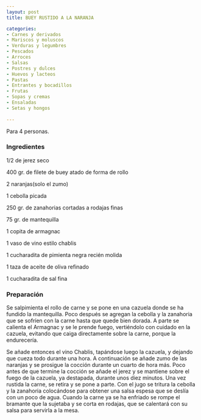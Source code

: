 ```yaml
---
layout: post
title: BUEY RUSTIDO A LA NARANJA

categories:
- Carnes y derivados
- Mariscos y moluscos
- Verduras y legumbres
- Pescados
- Arroces
- Salsas
- Postres y dulces
- Huevos y lacteos
- Pastas
- Entrantes y bocadillos
- Frutas
- Sopas y cremas
- Ensaladas
- Setas y hongos
 
---
```

Para 4 personas.

<h3>Ingredientes</h3>
1/2 de jerez seco

400 gr. de filete de buey atado de forma de rollo

2 naranjas(solo el zumo)

1 cebolla picada

250 gr. de zanahorias cortadas a rodajas finas

75 gr. de mantequilla

1 copita de armagnac

1 vaso de vino estilo chablis

1 cucharadita de pimienta negra recién molida

1 taza de aceite de oliva refinado

1 cucharadita de sal fina

<h3>Preparación</h3>
Se salpimienta el rollo de carne y se pone en una cazuela donde se ha fundido la mantequilla. Poco después se agregan la cebolla y la zanahoria que se sofríen con la carne hasta que quede bien dorada. A parte se calienta el Armagnac y se le prende fuego, vertiéndolo con cuidado en la cazuela, evitando que caiga directamente sobre la carne, porque la endurecería.

Se añade entonces el vino Chablis, tapándose luego la cazuela, y dejando que cueza todo durante una hora. A continuación se añade zumo de las naranjas y se prosigue la cocción durante un cuarto de hora más. Poco antes de que termine la cocción se añade el jerez y se mantiene sobre el fuego de la cazuela, ya destapada, durante unos diez minutos. Una vez rustida la carne, se retira y se pone a parte. Con el jugo se tritura la cebolla y la zanahoria colocándose para obtener una salsa espesa que se deslía con un poco de agua. Cuando la carne ya se ha enfriado se rompe el bramante que la sujetaba y se corta en rodajas, que se calentará con su salsa para servirla a la mesa.

